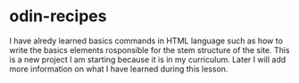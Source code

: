 # odin-recipes
I have alredy learned basics commands in HTML language such as how to write the basics elements rosponsible for the stem structure of the site.
This is a new project I am starting because it is in my curriculum. 
Later I will add more information on what I have learned during this lesson.
